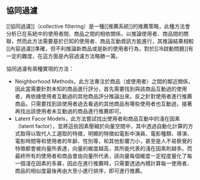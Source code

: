 ## 協同過濾
[[協同過濾]]（collective filtering）是一種[[推薦系統]]的推薦策略，此種方法會分析已在系統中的使用者間、商品之間的相依關係，以推論使用者、商品間的關聯，然而此方法需要基於已知的使用者、商品互動資訊方能進行，其推論結果相較[[內容過濾]]準確，但不利推論新商品或是新的使用者行為，對於[[冷啟動問題]]有一定的難度，在這方面是內容過濾方法略勝一籌。

協同過濾有兩種實現的方法：
- Neighborhood Methods，此方法專注於商品（或使用者）之間的鄰近關係，因此當需要針對未知的商品進行評分，首先需要找到與該商品互動過的使用者，再依據使用者互動過的其他商品評分推論出來。反之針對使用者進行推薦商品，只需要找到該使用者過去看過的其他商品有哪些使用者也互動過，接著再找出該使用者未互動過的商品進行推薦即可。
- Latent Facor Models，此方法嘗試找出使用者和商品互動中的淺在因素（latent factor），並將這些因素壓縮於向量空間中，其中透過自動化計算的方式取得以取代人工選取的特徵，明顯的特徵如電影中演員、電影種類、導演、電影時間等和使用者的年齡、性別等，和其他影響力小，甚至是人不易察覺的特徵都會被向量所表達，向量的維度越高，其所能代表的淺在因素則越多。而最終所有的使用者和商品會由向量所代表，該向量每個維度一定程度量化了每一個淺在因素的多寡，因此在進行推薦時，只需要透過內積計算每一使用者、商品的相似度最後再由大至小進行排序，即可進行推薦。